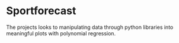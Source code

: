 # Sportforecast
The projects looks to manipulating data through python libraries into meaningful plots with polynomial regression.
